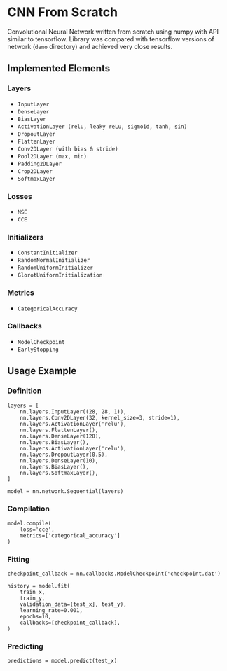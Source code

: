 # CNN From Scratch
Convolutional Neural Network written from scratch using numpy with API similar to tensorflow. Library was compared with tensorflow versions of network (`demo` directory) and achieved very close results.

## Implemented Elements

### Layers
- `InputLayer`
- `DenseLayer`
- `BiasLayer`
- `ActivationLayer (relu, leaky reLu, sigmoid, tanh, sin)`
- `DropoutLayer`
- `FlattenLayer`
- `Conv2DLayer (with bias & stride)`
- `Pool2DLayer (max, min)`
- `Padding2DLayer`
- `Crop2DLayer`
- `SoftmaxLayer`

### Losses
- `MSE`
- `CCE`

### Initializers
- `ConstantInitializer`
- `RandomNormalInitializer`
- `RandomUniformInitializer`
- `GlorotUniformInitialization`

### Metrics
- `CategoricalAccuracy`

### Callbacks
- `ModelCheckpoint`
- `EarlyStopping`

## Usage Example

### Definition
```
layers = [
    nn.layers.InputLayer((28, 28, 1)),
    nn.layers.Conv2DLayer(32, kernel_size=3, stride=1),
    nn.layers.ActivationLayer('relu'),
    nn.layers.FlattenLayer(),
    nn.layers.DenseLayer(128),
    nn.layers.BiasLayer(),
    nn.layers.ActivationLayer('relu'),
    nn.layers.DropoutLayer(0.5),
    nn.layers.DenseLayer(10),
    nn.layers.BiasLayer(),
    nn.layers.SoftmaxLayer(),
]

model = nn.network.Sequential(layers)
```

### Compilation
```
model.compile(
    loss='cce',
    metrics=['categorical_accuracy']
)
```

### Fitting
```
checkpoint_callback = nn.callbacks.ModelCheckpoint('checkpoint.dat')

history = model.fit(
    train_x,
    train_y,
    validation_data=(test_x], test_y),
    learning_rate=0.001,
    epochs=10,
    callbacks=[checkpoint_callback],
)
```

### Predicting
```
predictions = model.predict(test_x)
```
